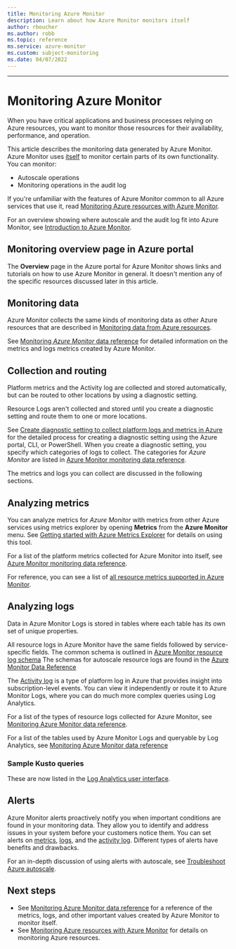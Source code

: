 ```yaml
---
title: Monitoring Azure Monitor  
description: Learn about how Azure Monitor monitors itself
author: rboucher
ms.author: robb
ms.topic: reference
ms.service: azure-monitor
ms.custom: subject-monitoring
ms.date: 04/07/2022
---
```

---

<!-- VERSION 2.2-->

# Monitoring Azure Monitor

When you have critical applications and business processes relying on Azure resources, you want to monitor those resources for their availability, performance, and operation.

This article describes the monitoring data generated by Azure Monitor. Azure Monitor uses [itself](/azure/azure-monitor/overview) to monitor certain parts of its own functionality. You can monitor:

- Autoscale operations
- Monitoring operations in the audit log

 If you're unfamiliar with the features of Azure Monitor common to all Azure services that use it, read [Monitoring Azure resources with Azure Monitor](/azure/azure-monitor/essentials/monitor-azure-resource).

For an overview showing where autoscale and the audit log fit into Azure Monitor, see [Introduction to Azure Monitor](overview.md).

## Monitoring overview page in Azure portal

The **Overview** page in the Azure portal for Azure Monitor shows links and tutorials on how to use Azure Monitor in general. It doesn't mention any of the specific resources discussed later in this article.

## Monitoring data 

Azure Monitor collects the same kinds of monitoring data as other Azure resources that are described in [Monitoring data from Azure resources](/azure/azure-monitor/essentials/monitor-azure-resource#monitoring-data-from-Azure-resources). 

See [Monitoring *Azure Monitor* data reference](azure-monitor-monitoring-reference.md) for detailed information on the metrics and logs metrics created by Azure Monitor.

## Collection and routing

Platform metrics and the Activity log are collected and stored automatically, but can be routed to other locations by using a diagnostic setting.  

Resource Logs aren't collected and stored until you create a diagnostic setting and route them to one or more locations.

See [Create diagnostic setting to collect platform logs and metrics in Azure](/azure/azure-monitor/platform/diagnostic-settings) for the detailed process for creating a diagnostic setting using the Azure portal, CLI, or PowerShell. When you create a diagnostic setting, you specify which categories of logs to collect. The categories for *Azure Monitor* are listed in [Azure Monitor monitoring data reference](azure-monitor-monitoring-reference.md#resource-logs).

The metrics and logs you can collect are discussed in the following sections.

## Analyzing metrics

You can analyze metrics for *Azure Monitor* with metrics from other Azure services using metrics explorer by opening **Metrics** from the **Azure Monitor** menu. See [Getting started with Azure Metrics Explorer](/azure/azure-monitor/essentials/metrics-getting-started) for details on using this tool.

For a list of the platform metrics collected for Azure Monitor into itself, see [Azure Monitor monitoring data reference](azure-monitor-monitoring-reference.md#metrics).  

For reference, you can see a list of [all resource metrics supported in Azure Monitor](/azure/azure-monitor/essentials/metrics-supported).

<!--  Optional: Call out additional information to help your customers. For example, you can include additional information here about how to use metrics explorer specifically for your service. Remember that the UI is subject to change quite often so you will need to maintain these screenshots yourself if you add them in. -->

## Analyzing logs

Data in Azure Monitor Logs is stored in tables where each table has its own set of unique properties.  

All resource logs in Azure Monitor have the same fields followed by service-specific fields. The common schema is outlined in [Azure Monitor resource log schema](/azure/azure-monitor/essentials/resource-logs-schema) The schemas for autoscale resource logs are found in the [Azure Monitor Data Reference](azure-monitor-monitoring-reference.md#resource-logs) 

The [Activity log](/azure/azure-monitor/essentials/activity-log) is a type of platform log in Azure that provides insight into subscription-level events. You can view it independently or route it to Azure Monitor Logs, where you can do much more complex queries using Log Analytics.  

For a list of the types of resource logs collected for Azure Monitor, see [Monitoring Azure Monitor data reference](azure-monitor-monitoring-reference.md#resource-logs).  

For a list of the tables used by Azure Monitor Logs and queryable by Log Analytics, see [Monitoring Azure Monitor data reference](azure-monitor-monitoring-reference.md#azure-monitor-logs-tables)  

### Sample Kusto queries

These are now listed in the [Log Analytics user interface](./logs/queries.md).

## Alerts

Azure Monitor alerts proactively notify you when important conditions are found in your monitoring data. They allow you to identify and address issues in your system before your customers notice them. You can set alerts on [metrics](/azure/azure-monitor/alerts/alerts-metric-overview), [logs](/azure/azure-monitor/alerts/alerts-unified-log), and the [activity log](/azure/azure-monitor/alerts/activity-log-alerts). Different types of alerts have benefits and drawbacks.

For an in-depth discussion of using alerts with autoscale, see [Troubleshoot Azure autoscale](/azure/azure-monitor/autoscale/autoscale-troubleshoot).

## Next steps

- See [Monitoring Azure Monitor data reference](azure-monitor-monitoring-reference.md) for a reference of the metrics, logs, and other important values created by Azure Monitor to monitor itself.
- See [Monitoring Azure resources with Azure Monitor](/azure/azure-monitor/essentials/monitor-azure-resource) for details on monitoring Azure resources.